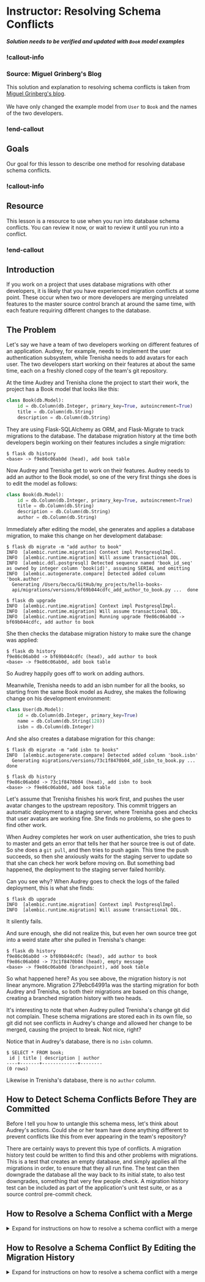 # Instructor: Resolving Schema Conflicts

***Solution needs to be verified and updated with `Book` model examples***

### !callout-info

### Source: Miguel Grinberg's Blog

This solution and explanation to resolving schema conflicts is taken from [Miguel Grinberg's blog](https://blog.miguelgrinberg.com/post/resolving-database-schema-conflicts). 
</br>
</br>
We have only changed the example model from `User` to `Book` and the names of the two developers.

### !end-callout

## Goals

Our goal for this lesson to describe one method for resolving database schema conflicts.

### !callout-info

## Resource

This lesson is a resource to use when you run into database schema conflicts. You can review it now, or wait to review it until you run into a conflict.

### !end-callout

## Introduction

If you work on a project that uses database migrations with other developers, it is likely that you have experienced migration conflicts at some point. These occur when two or more developers are merging unrelated features to the master source control branch at around the same time, with each feature requiring different changes to the database.

## The Problem

Let's say we have a team of two developers working on different features of an application. Audrey, for example, needs to implement the user authentication subsystem, while Trenisha needs to add avatars for each user. The two developers start working on their features at about the same time, each on a freshly cloned copy of the team's git repository.

At the time Audrey and Trenisha clone the project to start their work, the project has a Book model that looks like this:

```python
class Book(db.Model):
    id = db.Column(db.Integer, primary_key=True, autoincrement=True)
    title = db.Column(db.String)
    description = db.Column(db.String)
```

They are using Flask-SQLAlchemy as ORM, and Flask-Migrate to track migrations to the database. The database migration history at the time both developers begin working on their features includes a single migration:

```
$ flask db history
<base> -> f9e86c06ab0d (head), add book table
```

Now Audrey and Trenisha get to work on their features. Audrey needs to add an author to the Book model, so one of the very first things she does is to edit the model as follows:

```python
class Book(db.Model):
    id = db.Column(db.Integer, primary_key=True, autoincrement=True)
    title = db.Column(db.String)
    description = db.Column(db.String)
    author = db.Column(db.String)
```

Immediately after editing the model, she generates and applies a database migration, to make this change on her development database:

```
$ flask db migrate -m "add author to book"
INFO  [alembic.runtime.migration] Context impl PostgresqlImpl.
INFO  [alembic.runtime.migration] Will assume transactional DDL.
INFO  [alembic.ddl.postgresql] Detected sequence named 'book_id_seq' as owned by integer column 'book(id)', assuming SERIAL and omitting
INFO  [alembic.autogenerate.compare] Detected added column 'book.author'
  Generating /Users/becca/GitHub/my_projects/hello-books-
  api/migrations/versions/bf69b044cdfc_add_author_to_book.py ...  done

$ flask db upgrade
INFO  [alembic.runtime.migration] Context impl PostgresqlImpl.
INFO  [alembic.runtime.migration] Will assume transactional DDL.
INFO  [alembic.runtime.migration] Running upgrade f9e86c06ab0d -> bf69b044cdfc, add author to book
```

She then checks the database migration history to make sure the change was applied:

```
$ flask db history
f9e86c06ab0d -> bf69b044cdfc (head), add author to book
<base> -> f9e86c06ab0d, add book table
```

So Audrey happily goes off to work on adding authors.

Meanwhile, Trenisha needs to add an isbn number for all the books, so starting from the same Book model as Audrey, she makes the following change on his development environment:

```python
class User(db.Model):
    id = db.Column(db.Integer, primary_key=True)
    name = db.Column(db.String(128))
    isbn = db.Column(db.Integer)
```

And she also creates a database migration for this change:

```
$ flask db migrate -m "add isbn to books"
INFO  [alembic.autogenerate.compare] Detected added column 'book.isbn'
  Generating migrations/versions/73c1f8470b04_add_isbn_to_book.py ... done

$ flask db history
f9e86c06ab0d -> 73c1f8470b04 (head), add isbn to book
<base> -> f9e86c06ab0d, add book table
```

Let's assume that Trenisha finishes his work first, and pushes the user avatar changes to the upstream repository. This commit triggers an automatic deployment to a staging server, where Trenisha goes and checks that user avatars are working fine. She finds no problems, so she goes to find other work.

When Audrey completes her work on user authentication, she tries to push to master and gets an error that tells her that her source tree is out of date. So she does a `git pull`, and then tries to push again. This time the push succeeds, so then she anxiously waits for the staging server to update so that she can check her work before moving on. But something bad happened, the deployment to the staging server failed horribly.

Can you see why? When Audrey goes to check the logs of the failed deployment, this is what she finds:

```
$ flask db upgrade
INFO  [alembic.runtime.migration] Context impl PostgresqlImpl.
INFO  [alembic.runtime.migration] Will assume transactional DDL.
```

It silently fails.

And sure enough, she did not realize this, but even her own source tree got into a weird state after she pulled in Trenisha's change:

```
$ flask db history
f9e86c06ab0d -> bf69b044cdfc (head), add author to book
f9e86c06ab0d -> 73c1f8470b04 (head), empty message
<base> -> f9e86c06ab0d (branchpoint), add book table
```

So what happened here? As you see above, the migration history is not linear anymore. Migration 279ebc64991a was the starting migration for both Audrey and Trenisha, so both their migrations are based on this change, creating a branched migration history with two heads.

It's interesting to note that when Audrey pulled Trenisha's change git did not complain. These schema migrations are stored each in its own file, so git did not see conflicts in Audrey's change and allowed her change to be merged, causing the project to break. Not nice, right?

Notice that in Audrey's database, there is no `isbn` column.

```
$ SELECT * FROM book;
 id | title | description | author 
----+-------+-------------+--------
(0 rows)
```

Likewise in Trenisha's database, there is no `author` column.

## How to Detect Schema Conflicts Before They are Committed
Before I tell you how to untangle this schema mess, let's think about Audrey's actions. Could she or her team have done anything different to prevent conflicts like this from ever appearing in the team's repository?

There are certainly ways to prevent this type of conflicts. A migration history test could be written to find this and other problems with migrations. This is a test that creates an empty database, and simply applies all the migrations in order, to ensure that they all run fine. The test can then downgrade the database all the way back to its initial state, to also test downgrades, something that very few people check. A migration history test can be included as part of the application's unit test suite, or as a source control pre-commit check.

## How to Resolve a Schema Conflict with a Merge

<details>
    <summary>Expand for instructions on how to resolve a schema conflict with a merge</summary>

While detecting these conflicts before they are pushed to the shared repository is important, let's not forget about Audrey's situation. Because she applied her migration before pulling in Trenisha's changes, her database is aligned with one of the two branched heads in the migration history. Trenisha's migration is in the other branch, so it can't be applied through an upgrade.

There are a couple of ways to unlock Audrey's database. Recent releases of Alembic and Flask-Migrate support the merge command, which creates yet another migration that joins these multiple heads, creating a diamond shape. To get everything back in order with a merge, you need to run this command:

```
$ flask db merge -m "merge migrations from Audrey and Trenisha" 678d339a120f d3868407e935
  Generating migrations/versions/66fd23fca675_merge_migrations_from_mary_and_david.py ... done
```

And then after that, doing an upgrade works fine:

```
$ flask db upgrade
INFO  [alembic.runtime.migration] Running upgrade 279ebc64991a -> 678d339a120f, add user avatars
INFO  [alembic.runtime.migration] Running upgrade 678d339a120f, d3868407e935 -> 66fd23fca675, merge migrations from audrey and trenisha
```

If you look at the updated migration history, you will notice that the branches remain in the history behind the new merge migration:

```
$ flask db history
678d339a120f, d3868407e935 -> 66fd23fca675 (head) (mergepoint), merge migrations from audrey and trenisha
279ebc64991a -> 678d339a120f, add user avatars
279ebc64991a -> d3868407e935, add password hashes to users
<base> -> 279ebc64991a (branchpoint), add user table
```

Committing this new migration and pushing it to the team's git repository will address the problem and allow the deployment script to apply the migrations correctly.

</details>

## How to Resolve a Schema Conflict By Editing the Migration History

<details>
    <summary>Expand for instructions on how to resolve a schema conflict with a merge</summary>


"Let's look at the state of the migration history on Audrey's environment when she found she had a conflict:

```
$ flask db history
279ebc64991a -> 678d339a120f (head), add user avatars
279ebc64991a -> d3868407e935 (head), add password hashes to users
<base> -> 279ebc64991a (branchpoint), add user table
```

Her database is synced to migration d3868407e935, which is one of the two heads:

```
$ flask db current
d3868407e935 (head)
```

To unlock the migration history, all that needs to be done is to alter the order of the migrations, so that these two migrations by Trenisha and Audrey happen one after the other. Because Trenisha was first to commit her migration, the correct thing to do is to move Audrey's migration after Trenisha's.

The first step to reorder the migrations is to move the database back one migration, so that it isn't inside Audrey's branch anymore:

```
$ flask db downgrade
INFO  [alembic.runtime.migration] Running downgrade d3868407e935 -> 279ebc64991a, add password hashes to users
```

With this command, the changes that Audrey made to her database are removed. The next step involves manual editing of Audrey's migration script, which is in file `migrations/versions/d3868407e935_add_password_hashes_to_users.py`. The first few lines of this script are:

```python
"""add password hashes to users

Revision ID: d3868407e935
Revises: 279ebc64991a
Create Date: 2016-02-09 22:13:25.135581

"""


# revision identifiers, used by Alembic.
revision = 'd3868407e935'
down_revision = '279ebc64991a'

# ...
```

The important part here is the revision that is set as the down_revision, which is the migration that comes right before it in the history. To move this migration script after Trenisha's, all that needs to be done is to replace revision 279ebc64991a with Trenisha's revision code, which is 678d339a120f. After you edit the two occurrences of the previous migration, the migration script should look like this:

```python
"""add password hashes to users

Revision ID: d3868407e935
Revises: 678d339a120f
Create Date: 2016-02-09 22:13:25.135581

"""

# revision identifiers, used by Alembic.
revision = 'd3868407e935'
down_revision = '678d339a120f'

# ...
```

And with that change saved, the migration history has been reordered and is again nice and sequential:

```
$ flask db history
678d339a120f -> d3868407e935 (head), add password hashes to users
279ebc64991a -> 678d339a120f, add user avatars
<base> -> 279ebc64991a, add user table
```

And now an upgrade cleanly applies Trenisha's migration and then Audrey's:

```
$ flask db upgrade
INFO  [alembic.runtime.migration] Running upgrade 279ebc64991a -> 678d339a120f, add user avatars
INFO  [alembic.runtime.migration] Running upgrade 678d339a120f -> d3868407e935, add password hashes to users
```

At this point, the schema migrations are back in order and can be pushed to the team's repository to address the breakage.
</details>
